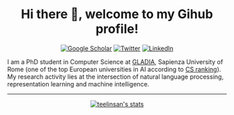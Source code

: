 <!--- ### Hi there 👋 --->

<h1 align="center"> Hi there 👋, welcome to my Gihub profile!</h1>

<p align="center">
  <a href="https://scholar.google.com/citations?user=j2Y_XBIAAAAJ"><img alt="Google Scholar" title="Google Scholar"src="https://img.shields.io/badge/Google_Scholar-4285F4?style=for-the-badge&logo=googlescholar&logoColor=white"></a>
  <a href="https://twitter.com/teelinsan"><img alt="Twitter" title="Twitter" src="https://img.shields.io/badge/Twitter-1DA1F2?style=for-the-badge&logo=twitter&logoColor=white"/></a>
  <a href="https://it.linkedin.com/in/andreasantilli"><img alt="LinkedIn" title="LinkedIn"src="https://img.shields.io/badge/linkedin-%230077B5.svg?&style=for-the-badge&logo=linkedin&logoColor=white"></a>
</p>

I am a PhD student in Computer Science at [GLADIA](https://gladia.di.uniroma1.it/members/santilli), Sapienza University of Rome (one of the top European universities in AI according to [CS ranking](http://csrankings.org/#/index?ai&vision&mlmining&nlp&ir&europe)). My research activity lies at the intersection of natural language processing, representation learning and machine intelligence.

---

<p align="center">
<a href="https://github.com/anuraghazra/github-readme-stats"><img alt="teelinsan's stats" src="https://github-readme-stats.vercel.app/api?username=teelinsan&show_icons=true&count_private=true&include_all_commits=true&hide=issues,contribs"></a><br>
</p>





<!--
**teelinsan/teelinsan** is a ✨ _special_ ✨ repository because its `README.md` (this file) appears on your GitHub profile.

Here are some ideas to get you started:

- 🔭 I’m currently working on ...
- 🌱 I’m currently learning ...
- 👯 I’m looking to collaborate on ...
- 🤔 I’m looking for help with ...
- 💬 Ask me about ...
- 📫 How to reach me: ...
- 😄 Pronouns: ...
- ⚡ Fun fact: ...
-->
